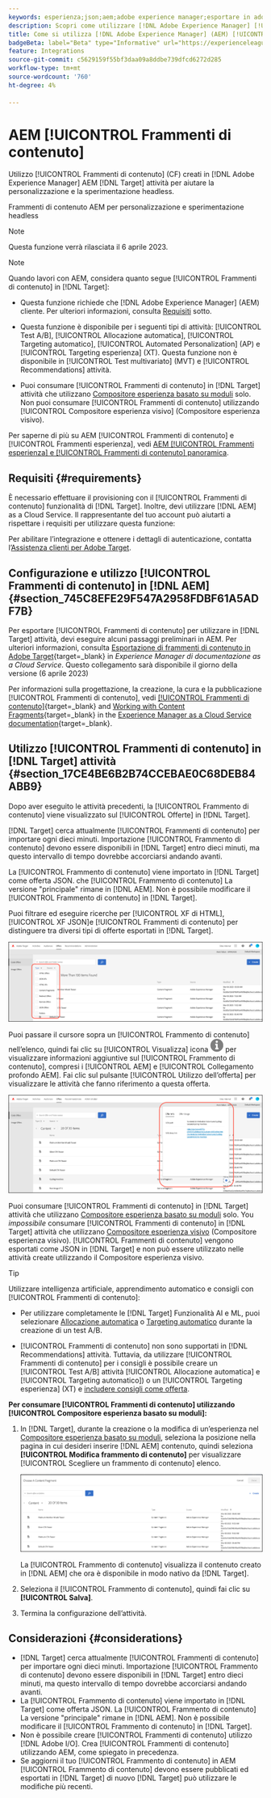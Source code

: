 ```yaml
---
keywords: esperienza;json;aem;adobe experience manager;esportare in adobe target;frammenti di contenuto;frammenti;CF;cf;headless;personalizzazione;sperimentazione
description: Scopri come utilizzare [!DNL Adobe Experience Manager] [!UICONTROL Frammenti di contenuto] in [!DNL Adobe Target] attività.
title: Come si utilizza [!DNL Adobe Experience Manager] (AEM) [!UICONTROL Frammenti di contenuto]?
badgeBeta: label="Beta" type="Informative" url="https://experienceleague.adobe.com/docs/target/using/introduction/intro.html#beta newtab=true" tooltip="What are Target Beta release features?"
feature: Integrations
source-git-commit: c5629159f55bf3daa09a8ddbe739dfcd6272d285
workflow-type: tm+mt
source-wordcount: '760'
ht-degree: 4%

---
```


# AEM [!UICONTROL Frammenti di contenuto]

Utilizzo [!UICONTROL Frammenti di contenuto] (CF) creati in [!DNL Adobe Experience Manager] AEM [!DNL Target] attività per aiutare la personalizzazione e la sperimentazione headless.

Frammenti di contenuto AEM per personalizzazione e sperimentazione headless

>[!NOTE]
>
>Questa funzione verrà rilasciata il 6 aprile 2023.


>[!NOTE]
>
>Quando lavori con AEM, considera quanto segue [!UICONTROL Frammenti di contenuto] in [!DNL Target]:
> 
>* Questa funzione richiede che [!DNL Adobe Experience Manager] (AEM) cliente. Per ulteriori informazioni, consulta [Requisiti](#section_AE6F0971E1574B3AA324003599B96E5A) sotto.
>
>* Questa funzione è disponibile per i seguenti tipi di attività: [!UICONTROL Test A/B], [!UICONTROL Allocazione automatica], [!UICONTROL Targeting automatico], [!UICONTROL Automated Personalization] (AP) e [!UICONTROL Targeting esperienza] (XT). Questa funzione non è disponibile in [!UICONTROL Test multivariato] (MVT) e [!UICONTROL Recommendations] attività.
>
>* Puoi consumare [!UICONTROL Frammenti di contenuto] in [!DNL Target] attività che utilizzano [Compositore esperienza basato su moduli](/help/main/c-experiences/form-experience-composer.md) solo. Non puoi consumare [!UICONTROL Frammenti di contenuto] utilizzando [!UICONTROL Compositore esperienza visivo] (Compositore esperienza visivo).


Per saperne di più su AEM [!UICONTROL Frammenti di contenuto] e [!UICONTROL Frammenti esperienza], vedi [AEM [!UICONTROL Frammenti esperienza] e [!UICONTROL Frammenti di contenuto] panoramica](/help/main/c-integrating-target-with-mac/aem/aem-experience-and-content-fragments.md).

## Requisiti {#requirements}

È necessario effettuare il provisioning con il [!UICONTROL Frammenti di contenuto] funzionalità di [!DNL Target]. Inoltre, devi utilizzare [!DNL AEM] as a Cloud Service. Il rappresentante del tuo account può aiutarti a rispettare i requisiti per utilizzare questa funzione:

Per abilitare l’integrazione e ottenere i dettagli di autenticazione, contatta l’[Assistenza clienti per Adobe Target](/help/main/cmp-resources-and-contact-information.md#reference_ACA3391A00EF467B87930A450050077C).

## Configurazione e utilizzo [!UICONTROL Frammenti di contenuto] in [!DNL AEM] {#section_745C8EFE29F547A2958FDBF61A5ADF7B}

Per esportare [!UICONTROL Frammenti di contenuto] per utilizzare in [!DNL Target] attività, devi eseguire alcuni passaggi preliminari in AEM. Per ulteriori informazioni, consulta [Esportazione di frammenti di contenuto in Adobe Target](https://experienceleague.adobe.com/docs/experience-manager-cloud-service/content/sites/integrations/content-fragments-target.html){target=_blank} in *Experience Manager di documentazione as a Cloud Service*. Questo collegamento sarà disponibile il giorno della versione (6 aprile 2023)

Per informazioni sulla progettazione, la creazione, la cura e la pubblicazione [!UICONTROL Frammenti di contenuto], vedi [[!UICONTROL Frammenti di contenuto]](https://experienceleague.adobe.com/docs/experience-manager-cloud-service/content/sites/authoring/fundamentals/content-fragments.html?lang=en){target=_blank} and [Working with Content Fragments](https://experienceleague.adobe.com/docs/experience-manager-cloud-service/content/sites/administering/content-fragments/content-fragments.html){target=_blank} in the [Experience Manager as a Cloud Service documentation](https://experienceleague.adobe.com/docs/experience-manager-cloud-service/content/home.html){target=_blank}.

## Utilizzo [!UICONTROL Frammenti di contenuto] in [!DNL Target] attività {#section_17CE4BE6B2B74CCEBAE0C68DEB84ABB9}

Dopo aver eseguito le attività precedenti, la [!UICONTROL Frammento di contenuto] viene visualizzato sul [!UICONTROL Offerte] in [!DNL Target].

[!DNL Target] cerca attualmente [!UICONTROL Frammenti di contenuto] per importare ogni dieci minuti. Importazione [!UICONTROL Frammento di contenuto] devono essere disponibili in [!DNL Target] entro dieci minuti, ma questo intervallo di tempo dovrebbe accorciarsi andando avanti.

La [!UICONTROL Frammento di contenuto] viene importato in [!DNL Target] come offerta JSON. che [!UICONTROL Frammento di contenuto] La versione &quot;principale&quot; rimane in [!DNL AEM]. Non è possibile modificare il [!UICONTROL Frammento di contenuto] in [!DNL Target].

Puoi filtrare ed eseguire ricerche per [!UICONTROL XF di HTML], [!UICONTROL XF JSON]e [!UICONTROL Frammenti di contenuto] per distinguere tra diversi tipi di offerte esportati in [!DNL Target].

![Filtrare per tipi di frammento di contenuto: HTML o JSON nell’interfaccia utente di Target](/help/main/c-integrating-target-with-mac/aem/assets/fragment-types.png)

Puoi passare il cursore sopra un [!UICONTROL Frammento di contenuto] nell’elenco, quindi fai clic su [!UICONTROL Visualizza] icona ![Icona Info](/help/main/c-integrating-target-with-mac/aem/assets/icon-info.png) per visualizzare informazioni aggiuntive sul [!UICONTROL Frammento di contenuto], compresi i [!UICONTROL AEM] e [!UICONTROL Collegamento profondo AEM]. Fai clic sul pulsante [!UICONTROL Utilizzo dell’offerta] per visualizzare le attività che fanno riferimento a questa offerta.

![Informazioni a comparsa sui frammenti di contenuto](/help/main/c-integrating-target-with-mac/aem/assets/cf-info-popup.png)

Puoi consumare [!UICONTROL Frammenti di contenuto] in [!DNL Target] attività che utilizzano [Compositore esperienza basato su moduli](/help/main/c-experiences/form-experience-composer.md) solo. You *impossibile* consumare [!UICONTROL Frammenti di contenuto] in [!DNL Target] attività che utilizzano [Compositore esperienza visivo](/help/main/c-experiences/c-visual-experience-composer/visual-experience-composer.md) (Compositore esperienza visivo). [!UICONTROL Frammenti di contenuto] vengono esportati come JSON in [!DNL Target] e non può essere utilizzato nelle attività create utilizzando il Compositore esperienza visivo.

>[!TIP]
>
>Utilizzare intelligenza artificiale, apprendimento automatico e consigli con [!UICONTROL Frammenti di contenuto]:
>
>* Per utilizzare completamente le [!DNL Target] Funzionalità AI e ML, puoi selezionare [Allocazione automatica](/help/main/c-activities/automated-traffic-allocation/automated-traffic-allocation.md#concept_A1407678796B4C569E94CBA8A9F7F5D4) o [Targeting automatico](/help/main/c-activities/auto-target/auto-target-to-optimize.md) durante la creazione di un test A/B.
>
>* [!UICONTROL Frammenti di contenuto] non sono supportati in [!DNL Recommendations] attività. Tuttavia, da utilizzare [!UICONTROL Frammenti di contenuto] per i consigli è possibile creare un [!UICONTROL Test A/B] attività [!UICONTROL Allocazione automatica] e [!UICONTROL Targeting automatico]) o un [!UICONTROL Targeting esperienza] (XT) e [includere consigli come offerta](/help/main/c-recommendations/recommendations-as-an-offer.md).


**Per consumare [!UICONTROL Frammenti di contenuto] utilizzando [!UICONTROL Compositore esperienza basato su moduli]:**

1. In [!DNL Target], durante la creazione o la modifica di un’esperienza nel [Compositore esperienza basato su moduli](/help/main/c-experiences/form-experience-composer.md#task_FAC842A6535045B68B4C1AD3E657E56E), seleziona la posizione nella pagina in cui desideri inserire [!DNL AEM] contenuto, quindi seleziona **[!UICONTROL Modifica frammento di contenuto]** per visualizzare [!UICONTROL Scegliere un frammento di contenuto] elenco.

   ![immagine content_fragment_list](/help/main/c-integrating-target-with-mac/aem/assets/choose-content-fragment.png)

   La [!UICONTROL Frammento di contenuto] visualizza il contenuto creato in [!DNL AEM] che ora è disponibile in modo nativo da [!DNL Target].

1. Seleziona il [!UICONTROL Frammento di contenuto], quindi fai clic su **[!UICONTROL Salva]**.
1. Termina la configurazione dell’attività.

## Considerazioni {#considerations}

* [!DNL Target] cerca attualmente [!UICONTROL Frammenti di contenuto] per importare ogni dieci minuti. Importazione [!UICONTROL Frammento di contenuto] devono essere disponibili in [!DNL Target] entro dieci minuti, ma questo intervallo di tempo dovrebbe accorciarsi andando avanti.
* La [!UICONTROL Frammento di contenuto] viene importato in [!DNL Target] come offerta JSON. La [!UICONTROL Frammento di contenuto] La versione &quot;principale&quot; rimane in [!DNL AEM]. Non è possibile modificare il [!UICONTROL Frammento di contenuto] in [!DNL Target].
* Non è possibile creare [!UICONTROL Frammenti di contenuto] utilizzo [!DNL Adobe I/O]. Crea [!UICONTROL Frammenti di contenuto] utilizzando AEM, come spiegato in precedenza.
* Se aggiorni il tuo [!UICONTROL Frammento di contenuto] in AEM [!UICONTROL Frammento di contenuto] devono essere pubblicati ed esportati in [!DNL Target] di nuovo [!DNL Target] può utilizzare le modifiche più recenti.